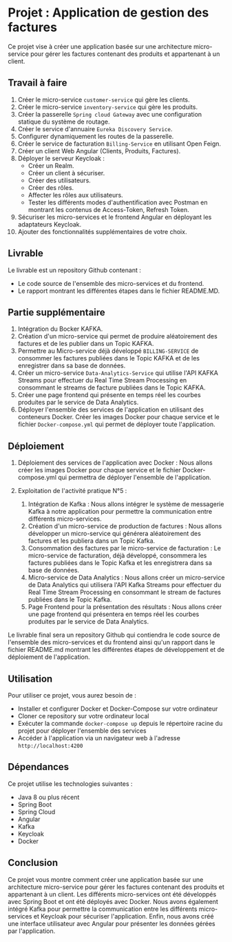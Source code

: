 Projet : Application de gestion des factures
============================================

Ce projet vise à créer une application basée sur une architecture micro-service pour gérer les factures contenant des produits et appartenant à un client.

Travail à faire
---------------

1.  Créer le micro-service `customer-service` qui gère les clients.
2.  Créer le micro-service `inventory-service` qui gère les produits.
3.  Créer la passerelle `Spring cloud Gateway` avec une configuration statique du système de routage.
4.  Créer le service d'annuaire `Eureka Discovery Service`.
5.  Configurer dynamiquement les routes de la passerelle.
6.  Créer le service de facturation `Billing-Service` en utilisant Open Feign.
7.  Créer un client Web Angular (Clients, Produits, Factures).
8.  Déployer le serveur Keycloak :
    -   Créer un Realm.
    -   Créer un client à sécuriser.
    -   Créer des utilisateurs.
    -   Créer des rôles.
    -   Affecter les rôles aux utilisateurs.
    -   Tester les différents modes d'authentification avec Postman en montrant les contenus de Access-Token, Refresh Token.
9.  Sécuriser les micro-services et le frontend Angular en déployant les adaptateurs Keycloak.
10. Ajouter des fonctionnalités supplémentaires de votre choix.

Livrable
--------

Le livrable est un repository Github contenant :

-   Le code source de l'ensemble des micro-services et du frontend.
-   Le rapport montrant les différentes étapes dans le fichier README.MD.

Partie supplémentaire
---------------------

1.  Intégration du Bocker KAFKA.
2.  Création d'un micro-service qui permet de produire aléatoirement des factures et de les publier dans un Topic KAFKA.
3.  Permettre au Micro-service déjà développé `BILLING-SERVICE` de consommer les factures publiées dans le Topic KAFKA et de les enregistrer dans sa base de données.
4.  Créer un micro-service `Data-Analytics-Service` qui utilise l'API KAFKA Streams pour effectuer du Real Time Stream Processing en consommant le streams de facture publiées dans le Topic KAFKA.
5.  Créer une page frontend qui présente en temps réel les courbes produites par le service de Data Analytics.
6.  Déployer l'ensemble des services de l'application en utilisant des conteneurs Docker. Créer les images Docker pour chaque service et le fichier `Docker-compose.yml` qui permet de déployer toute l'application.


Déploiement
-----------

1.  Déploiement des services de l'application avec Docker : Nous allons créer les images Docker pour chaque service et le fichier Docker-compose.yml qui permettra de déployer l'ensemble de l'application.

2.  Exploitation de l'activité pratique N°5 :

    1.  Intégration de Kafka : Nous allons intégrer le système de messagerie Kafka à notre application pour permettre la communication entre différents micro-services.
    2.  Création d'un micro-service de production de factures : Nous allons développer un micro-service qui générera aléatoirement des factures et les publiera dans un Topic Kafka.
    3.  Consommation des factures par le micro-service de facturation : Le micro-service de facturation, déjà développé, consommera les factures publiées dans le Topic Kafka et les enregistrera dans sa base de données.
    4.  Micro-service de Data Analytics : Nous allons créer un micro-service de Data Analytics qui utilisera l'API Kafka Streams pour effectuer du Real Time Stream Processing en consommant le stream de factures publiées dans le Topic Kafka.
    5.  Page Frontend pour la présentation des résultats : Nous allons créer une page frontend qui présentera en temps réel les courbes produites par le service de Data Analytics.

Le livrable final sera un repository Github qui contiendra le code source de l'ensemble des micro-services et du frontend ainsi qu'un rapport dans le fichier README.md montrant les différentes étapes de développement et de déploiement de l'application.


Utilisation
-----------

Pour utiliser ce projet, vous aurez besoin de :

-   Installer et configurer Docker et Docker-Compose sur votre ordinateur
-   Cloner ce repository sur votre ordinateur local
-   Exécuter la commande `docker-compose up` depuis le répertoire racine du projet pour déployer l'ensemble des services
-   Accéder à l'application via un navigateur web à l'adresse `http://localhost:4200`

Dépendances
-----------

Ce projet utilise les technologies suivantes :

-   Java 8 ou plus récent
-   Spring Boot
-   Spring Cloud
-   Angular
-   Kafka
-   Keycloak
-   Docker

Conclusion
----------

Ce projet vous montre comment créer une application basée sur une architecture micro-service pour gérer les factures contenant des produits et appartenant à un client. Les différents micro-services ont été développés avec Spring Boot et ont été déployés avec Docker. Nous avons également intégré Kafka pour permettre la communication entre les différents micro-services et Keycloak pour sécuriser l'application. Enfin, nous avons créé une interface utilisateur avec Angular pour présenter les données gérées par l'application.